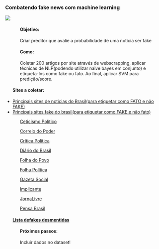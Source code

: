 <h3>Combatendo fake news com machine learning</h3>
<img src="https://uploaddeimagens.com.br/images/001/665/034/original/FASES_PROJETO.png?1539285677">
<ul>
<ol><h4>Objetivo:</ol></h4>
<ol><p>Criar preditor que avalie a probabilidade de uma notícia ser fake</ol></p>
<ol><h4>Como:</ol></h4>
<ol><p>Coletar 200 artigos por site através de webscrapping, aplicar técnicas de NLP(podendo utilizar naive bayes em conjunto) e etiqueta-los como fake ou fato. Ao final, aplicar SVM para predição/score.</ol></p>
</ul>
<ul>
<h4>Sites a coletar:</h4>
<li><a href="https://top10mais.org/top-10-melhores-sites-de-noticias-do-brasil/">Principais sites de noticias do Brasil(para etiquetar como FATO e não FAKE)</li></a>
<li><a href="https://www.issoenoticia.com.br/artigo/projeto-da-usp-lista-10-maiores-sites-de-falsas-noticias-no-brasil">Principais sites fake do brasil(para etiquetar como FAKE e não fato)</li></a>
<ol><a href="http://www.ceticismopolitico.com/">Ceticismo Político</a></ol>
<ol><a href="http://www.correiodopoder.com/">Correio do Poder</a></ol>
<ol><a href="http://www.criticapolitica.org/">Crítica Política</a></ol>  
<ol><a href="http://www.diariodobrasil.org/ ">Diário do Brasil</a></ol> 
<ol><a href="http://www.folhadopovo.com/ ">Folha do Povo</a></ol>
<ol><a href="http://www.folhapolitica.org/ ">Folha Política</a></ol> 
<ol><a href="http://www.gazetasocial.com/">Gazeta Social</a></ol>
<ol><a href="http://www.implicante.org/ ">Implicante</a></ol>
<ol><a href="https://jornalivre.com/">JornaLivre</a></ol>
<ol><a href="https://pensabrasil.com/">Pensa Brasil</a></ol> 
<h4><a href="https://g1.globo.com/fato-ou-fake/">Lista defakes desmentidas</h4></a>
</ul>
<ul>
<ol><h4>Próximos passos:</ol></h4>
<ol><p>Incluir dados no dataset!</ol></p>
</ul>
